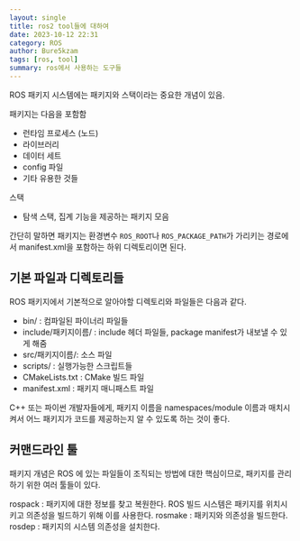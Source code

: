 ```yaml
---
layout: single
title: ros2 tool들에 대하여
date: 2023-10-12 22:31
category: ROS
author: Bure5kzam
tags: [ros, tool]
summary: ros에서 사용하는 도구들
---
```


ROS 패키지 시스템에는 패키지와 스택이라는 중요한 개념이 있음.

패키지는 다음을 포함함

- 런타임 프로세스 (노드)
- 라이브러리
- 데이터 세트
- config 파일
- 기타 유용한 것들

스택

- 탐색 스택, 집계 기능을 제공하는 패키지 모음

간단히 말하면 패키지는 환경변수 `ROS_ROOT`나 `ROS_PACKAGE_PATH`가 가리키는 경로에서 manifest.xml을 포함하는 하위 디렉토리이면 된다.


## 기본 파일과 디렉토리들

ROS 패키지에서 기본적으로 알아야할 디렉토리와 파일들은 다음과 같다.

- bin/ : 컴파일된 파이너리 파일들
- include/패키지이름/ : include 헤더 파일들, package manifest가 내보낼 수 있게 해줌
- src/패키지이름/: 소스 파일
- scripts/ : 실행가능한 스크립트들
- CMakeLists.txt : CMake 빌드 파일
- manifest.xml : 패키지 매니패스트 파일

C++ 또는 파이썬 개발자들에게, 패키지 이름을 namespaces/module 이름과 매치시켜서 어느 패키지가 코드를 제공하는지 알 수 있도록 하는 것이 좋다.

## 커맨드라인 툴

패키지 개념은 ROS 에 있는 파일들이 조직되는 방법에 대한 핵심이므로, 패키지를 관리하기 위한 여러 툴들이 있다.

rospack : 패키지에 대한 정보를 찾고 복원한다. ROS 빌드 시스템은 패키지를 위치시키고 의존성을 빌드하기 위해 이를 사용한다.
rosmake : 패키지와 의존성을 빌드한다.
rosdep : 패키지의 시스템 의존성을 설치한다.


